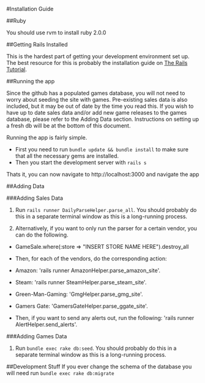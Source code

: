 #Installation Guide

##Ruby

You should use rvm to install ruby 2.0.0

##Getting Rails Installed

This is the hardest part of getting your development environment set up. The best resource for this is probably the installation guide on [The Rails Tutorial](http://www.railstutorial.org/book/beginning#sec-development_tools).

##Running the app

Since the github has a populated games database, you will not need to worry about seeding the site with games. Pre-existing sales data is also included, but it may be out of date by the time you read this. If you wish to have up to date sales data and/or add new game releases to the games database, please refer to the Adding Data section. Instructions on setting up a fresh db will be at the bottom of this document. 

Running the app is fairly simple.

* First you need to run `bundle update && bundle install` to make sure that all the necessary gems are installed. 
* Then you start the development server with `rails s`

Thats it, you can now navigate to http://localhost:3000 and navigate the app

##Adding Data

###Adding Sales Data

1. Run `rails runner DailyParseHelper.parse_all`. You should probably do this in a separate terminal window as this is a long-running process. 


2. Alternatively, if you want to only run the parser for a certain vendor, you can do the following.

  * GameSale.where(:store => "INSERT STORE NAME HERE").destroy_all
  * Then, for each of the vendors, do the corresponding action:
   * Amazon: 'rails runner AmazonHelper.parse_amazon_site'.
   * Steam: 'rails runner SteamHelper.parse_steam_site'.
   * Green-Man-Gaming: 'GmgHelper.parse_gmg_site'.
   * Gamers Gate: 'GamersGateHelper.parse_ggate_site'.

  * Then, if you want to send any alerts out, run the following: 'rails runner AlertHelper.send_alerts'.


###Adding Games Data

1. Run `bundle exec rake db:seed`. You should probably do this in a separate terminal window as this is a long-running process. 


##Development Stuff
If you ever change the schema of the database you will need run `bundle exec rake db:migrate`
